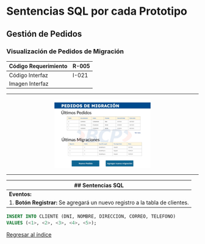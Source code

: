 # Sentencias SQL por cada Prototipo

## Gestión de Pedidos

### Visualización de Pedidos de Migración

| Código Requerimiento | R-005 |
|----------------------|-------|
| Código Interfaz      | I-021 |
| Imagen Interfaz      | 
---
<div style="text-align: center;">
<img src=".\resources\prototipo\I-010.jpeg" alt="I-010" style="width: 50%; height: auto;"/>
</div>

---

| ## Sentencias SQL|
|------------------|
| **Eventos:** |
| 1. **Botón Registrar:** Se agregará un nuevo registro a la tabla de clientes. |
```sql
INSERT INTO CLIENTE (DNI, NOMBRE, DIRECCION, CORREO, TELEFONO)
VALUES (<1>, <2>, <3>, <4>, <5>);
```




[Regresar al índice](Indice.md)